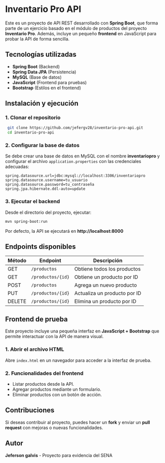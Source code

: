 # Inventario Pro API

Este es un proyecto de API REST desarrollado con **Spring Boot**, que forma parte de un ejercicio basado en el módulo de productos del proyecto **Inventario Pro**. Además, incluye un pequeño **frontend** en JavaScript para probar la API de forma sencilla.

## Tecnologías utilizadas

- **Spring Boot** (Backend)
- **Spring Data JPA** (Persistencia)
- **MySQL** (Base de datos)
- **JavaScript** (Frontend para pruebas)
- **Bootstrap** (Estilos en el frontend)

## Instalación y ejecución

### 1. Clonar el repositorio
```sh
 git clone https://github.com/jefergv28/inventario-pro-api.git
 cd inventario-pro-api
```

### 2. Configurar la base de datos
Se debe crear una base de datos en MySQL con el nombre **inventariopro** y configurar el archivo `application.properties` con las credenciales adecuadas:

```properties
spring.datasource.url=jdbc:mysql://localhost:3306/inventariopro
spring.datasource.username=tu_usuario
spring.datasource.password=tu_contraseña
spring.jpa.hibernate.ddl-auto=update
```

### 3. Ejecutar el backend
Desde el directorio del proyecto, ejecutar:
```sh
mvn spring-boot:run
```
Por defecto, la API se ejecutará en **http://localhost:8000**

## Endpoints disponibles

| Método | Endpoint              | Descripción                   |
|--------|-----------------------|-------------------------------|
| GET    | `/productos`          | Obtiene todos los productos  |
| GET    | `/productos/{id}`     | Obtiene un producto por ID   |
| POST   | `/productos`          | Agrega un nuevo producto     |
| PUT    | `/productos/{id}`     | Actualiza un producto por ID |
| DELETE | `/productos/{id}`     | Elimina un producto por ID   |

## Frontend de prueba

Este proyecto incluye una pequeña interfaz en **JavaScript + Bootstrap** que permite interactuar con la API de manera visual.

### 1. Abrir el archivo HTML
Abre `index.html` en un navegador para acceder a la interfaz de prueba.

### 2. Funcionalidades del frontend
- Listar productos desde la API.
- Agregar productos mediante un formulario.
- Eliminar productos con un botón de acción.

## Contribuciones
Si deseas contribuir al proyecto, puedes hacer un **fork** y enviar un **pull request** con mejoras o nuevas funcionalidades.

## Autor
**Jeferson galvis** - Proyecto para evidencia del SENA

